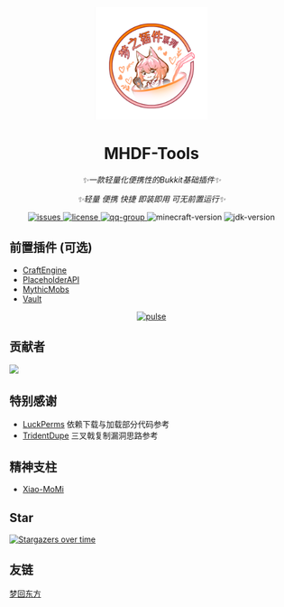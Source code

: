 <p align="center">
   <img src="./Logo.png" width="200px" height="200px" alt="MHDF-Tools">
</p>

<div align="center">

# MHDF-Tools

_✨一款轻量化便携性的Bukkit基础插件✨_

_✨轻量 便携 快捷 即装即用 可无前置运行✨_
</div>

<p align="center">
    <a href="https://github.com/MHDFCraft/MHDF-Tools/issues">
        <img src="https://img.shields.io/github/issues/MHDFCraft/MHDF-Tools?style=flat-square" alt="issues">
    </a>
    <a href="https://github.com/MHDFCraft/MHDF-Tools/blob/main/LICENSE">
        <img src="https://img.shields.io/github/license/MHDFCraft/MHDF-Tools?style=flat-square" alt="license">
    </a>
    <a href="https://qm.qq.com/cgi-bin/qm/qr?k=T047YB6lHNMMcMuVlK_hGBcT5HNESxMA&jump_from=webapi&authKey=0/IFGIO6xLjjHB2YKF7laLxkKWbtWbDhb1lt//m7GgbElJSWdRZ8RjbWzSsufkO6">
        <img src="https://img.shields.io/badge/QQ群-129139830-brightgreen?style=flat-square" alt="qq-group">
    </a>
    <img src="https://img.shields.io/badge/最佳支持版本-1.20.4-brightgreen?style=flat-square" alt="minecraft-version">
    <img src="https://img.shields.io/badge/JDK-17+-brightgreen?style=flat-square" alt="jdk-version">
</p>

## 前置插件 (可选)

- [CraftEngine](https://github.com/Xiao-MoMi/craft-engine)
- [PlaceholderAPI](https://www.spigotmc.org/resources/placeholderapi.6245)
- [MythicMobs](https://mythiccraft.io/index.php?resources/mythicmobs.1)
- [Vault](https://www.spigotmc.org/resources/vault.34315)

<div align="center">
    <a href="https://github.com/MHDFCraft/MHDF-Tools/pulse">
        <img src="https://repobeats.axiom.co/api/embed/e58f3e1358766291db33ba451d3e90be99811f4f.svg" alt="pulse">
    </a>
</div>

## 贡献者

<a href="https://github.com/MHDFCraft/MHDF-Tools/graphs/contributors">
  <img src="https://stg.contrib.rocks/image?repo=MHDFCraft/MHDF-Tools" />
</a>

## 特别感谢

- [LuckPerms](https://github.com/LuckPerms/LuckPerms) 依赖下载与加载部分代码参考
- [TridentDupe](https://github.com/Killetx/TridentDupe) 三叉戟复制漏洞思路参考

## 精神支柱

- [Xiao-MoMi](https://github.com/Xiao-MoMi)

## Star

[![Stargazers over time](https://starchart.cc/MHDFCraft/MHDF-Tools.svg?variant=adaptive)](https://starchart.cc/MHDFCraft/MHDF-Tools)

## 友链

<div>
    <a href="https://www.mhdf.love/">梦回东方</a>
</div>

